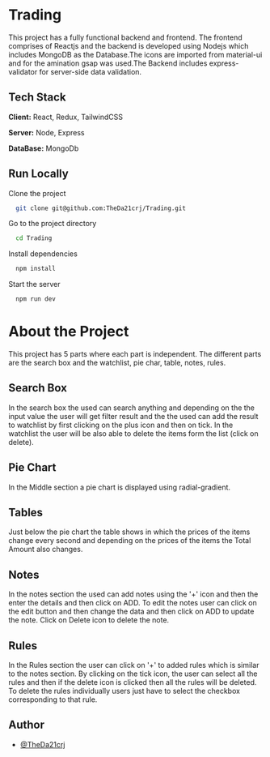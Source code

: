 # Trading

This project has a fully functional backend and frontend. The frontend comprises of Reactjs and the backend is developed using Nodejs which includes MongoDB as the Database.The icons are imported from material-ui and for the amination gsap was used.The Backend includes express-validator for server-side data validation.

## Tech Stack

**Client:** React, Redux, TailwindCSS

**Server:** Node, Express

**DataBase:**  MongoDb
## Run Locally

Clone the project

```bash
  git clone git@github.com:TheDa21crj/Trading.git
```

Go to the project directory

```bash
  cd Trading
```

Install dependencies

```bash
  npm install
```

Start the server

```bash
  npm run dev
```

# About the Project

This project has 5 parts where each part is independent. The different parts are the search box and the watchlist, pie char, table, notes, rules.

## Search Box
In the search box the used can search anything and depending on the the input value the user will get filter result and the the used can add the result to watchlist by first clicking on the plus icon and then on tick. In the watchlist the user will be also able to delete the items form the list (click on delete).

## Pie Chart
In the Middle section a pie chart is displayed using radial-gradient.

## Tables
Just below the pie chart the table shows in which the prices of the items change every second and depending on the prices of the items the Total Amount also changes.

## Notes
In the notes section the used can add notes using the '+' icon and then the enter the details and then click on ADD. To edit the notes user can click on the edit button and then change the data and then click on ADD to update the note. Click on Delete icon to delete the note.

## Rules
In the Rules section the user can click on '+' to added rules which is similar to the notes section. By clicking on the tick icon, the user can select all the rules and then if the delete icon is clicked then all the rules will be deleted. To delete the rules individually users just have to select the checkbox corresponding to that rule.
## Author

- [@TheDa21crj](https://github.com/TheDa21crj)

